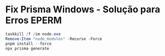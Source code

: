# Fix Prisma Windows - Solução para Erros EPERM

```powershell
taskkill /f /im node.exe
Remove-Item "node_modules" -Recurse -Force
pnpm install --force  
npx prisma generate
```

